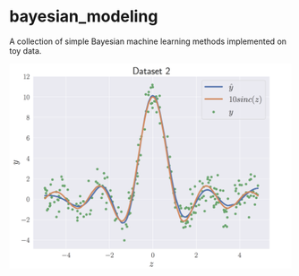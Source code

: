 # bayesian_modeling
A collection of simple Bayesian machine learning methods implemented on toy data. 

<img src="extras/vi_fit2.PNG" width="800" />
